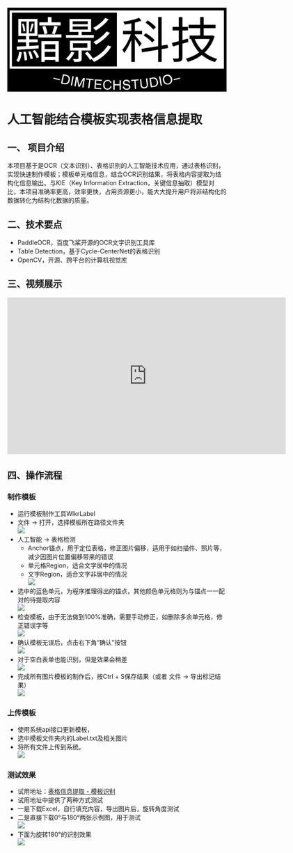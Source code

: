 ﻿[![DimTechStudio.Com](vx_images/DimTechStudio-Logo.png)](https://www.dimtechstudio.com/)  

# 人工智能结合模板实现表格信息提取  

## 一、 项目介绍  
本项目基于是OCR（文本识别）、表格识别的人工智能技术应用，通过表格识别，实现快速制作模板；模板单元格信息，结合OCR识别结果，将表格内容提取为结构化信息输出。与KIE（Key Information Extraction，关键信息抽取）模型对比，本项目准确率更高，效率更快，占用资源更小，能大大提升用户将非结构化的数据转化为结构化数据的质量。  

## 二、技术要点  
* PaddleOCR，百度飞桨开源的OCR文字识别工具库  
* Table Detection，基于Cycle-CenterNet的表格识别  
* OpenCV，开源、跨平台的计算机视觉库  

## 三、视频展示  
<iframe src="https://player.bilibili.com/player.html?aid=961068710&bvid=BV1fH4y1U7g2&cid=1268191769&p=1" scrolling="no" border="0" frameborder="no" framespacing="0" allowfullscreen="true" width="640" height="360"> </iframe>  

## 四、操作流程  
### 制作模板  
* 运行模板制作工具WlkrLabel  
* 文件 -> 打开，选择模板所在路径文件夹  
![](https://img2023.cnblogs.com/blog/280173/202310/280173-20231017162058987-1488801583.png)  
* 人工智能 -> 表格检测  
    * Anchor锚点，用于定位表格，修正图片偏移，适用于如扫描件、照片等，减少因图片位置偏移带来的错误  
    * 单元格Region，适合文字居中的情况  
    * 文字Region，适合文字非居中的情况  
![](https://img2023.cnblogs.com/blog/280173/202310/280173-20231017162058606-1935790022.png)  
* 选中的蓝色单元，为程序推理得出的锚点，其他颜色单元格则为与锚点一一配对的待提取内容  
![](https://img2023.cnblogs.com/blog/280173/202310/280173-20231017162058195-409430218.png)  
* 检查模板，由于无法做到100%准确，需要手动修正，如删除多余单元格，修正错误字等  
![](https://img2023.cnblogs.com/blog/280173/202310/280173-20231017162057813-1148827686.png)  
* 确认模板无误后，点击右下角“确认”按钮  
![](https://img2023.cnblogs.com/blog/280173/202310/280173-20231017162057460-1158072613.png)  
* 对于空白表单也能识别，但是效果会稍差  
![](https://img2023.cnblogs.com/blog/280173/202310/280173-20231017162057063-169454037.png)  
* 完成所有图片模板的制作后，按Ctrl + S保存结果（或者 文件 -> 导出标记结果）  
![](https://img2023.cnblogs.com/blog/280173/202310/280173-20231017162056715-883553686.png)  
### 上传模板  
* 使用系统api接口更新模板，  
* 选中模板文件夹内的Label.txt及相关图片  
* 将所有文件上传到系统。  
![](https://img2023.cnblogs.com/blog/280173/202310/280173-20231017162056326-1093267877.png)  
### 测试效果  
* 试用地址：[表格信息提取 - 模板识别](http://dimtechstudio.com:39160/)  
* 试用地址中提供了两种方式测试  
* 一是下载Excel，自行填充内容，导出图片后，旋转角度测试  
* 二是直接下载0°与180°两张示例图，用于测试  
![](https://img2023.cnblogs.com/blog/280173/202310/280173-20231017162055990-1706466138.png)  
* 下面为旋转180°的识别效果  
![](https://img2023.cnblogs.com/blog/280173/202310/280173-20231017162055528-1545274641.png)  
